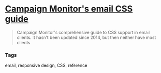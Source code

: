 # [Campaign Monitor's email CSS guide](https://www.campaignmonitor.com/css/)

> Campaign Monitor's comprehensive guide to CSS support in email clients. It hasn't been updated since 2014, but then neither have most clients

### Tags

email, responsive design, CSS, reference